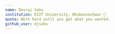 ```yaml
---
name: Devraj Sahu
institution: KIIT University, Bhubanneshwar 🚩 
quote: Work hard until you get what you wanted.
github_user: djsahu
---
```

